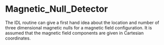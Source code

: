 # Magnetic_Null_Detector
The IDL routine can give a first hand idea about the location and number of three dimensional magnetic nulls for a magnetic field configuration. It is assumed that the magnetic field components are given in Cartesian coordinates.
